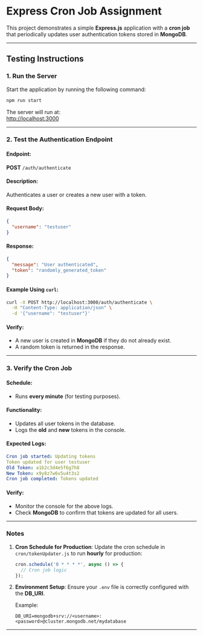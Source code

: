 # Express Cron Job Assignment

This project demonstrates a simple **Express.js** application with a **cron job** that periodically updates user authentication tokens stored in **MongoDB**.

---

## Testing Instructions

### 1. Run the Server
Start the application by running the following command:

```bash
npm run start
```

The server will run at:  
[http://localhost:3000](http://localhost:3000)

---

### 2. Test the Authentication Endpoint

#### Endpoint: 
**POST** `/auth/authenticate`

#### Description:
Authenticates a user or creates a new user with a token.

#### Request Body:
```json
{
  "username": "testuser"
}
```

#### Response:
```json
{
  "message": "User authenticated",
  "token": "randomly_generated_token"
}
```

#### Example Using `curl`:
```bash
curl -X POST http://localhost:3000/auth/authenticate \
  -H "Content-Type: application/json" \
  -d '{"username": "testuser"}'
```

#### Verify:
- A new user is created in **MongoDB** if they do not already exist.
- A random token is returned in the response.

---

### 3. Verify the Cron Job

#### Schedule:
- Runs **every minute** (for testing purposes).

#### Functionality:
- Updates all user tokens in the database.
- Logs the **old** and **new** tokens in the console.

#### Expected Logs:
```yaml
Cron job started: Updating tokens
Token updated for user testuser
Old Token: a1b2c3d4e5f6g7h8
New Token: x9y8z7w6v5u4t3s2
Cron job completed: Tokens updated
```

#### Verify:
- Monitor the console for the above logs.
- Check **MongoDB** to confirm that tokens are updated for all users.

---

### Notes

1. **Cron Schedule for Production**:
   Update the cron schedule in `cron/tokenUpdater.js` to run **hourly** for production:
   ```javascript
   cron.schedule('0 * * * *', async () => {
     // Cron job logic
   });
   ```

2. **Environment Setup**:
   Ensure your `.env` file is correctly configured with the **DB_URI**.

   Example:
   ```env
   DB_URI=mongodb+srv://<username>:<password>@cluster.mongodb.net/mydatabase
   ```

--- 
